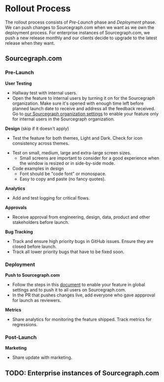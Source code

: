 # Rollout Process

The rollout process consists of *Pre-Launch* phase and *Deployment* phase. We can push changes to Sourcegraph.com when we
want as we own the deployment process. For enterprise instances of Sourcegraph.com, we push a new release monthly and our
clients decide to upgrade to the latest release when they want.

## Sourcegraph.com

### Pre-Launch
**User Testing** 
- Hallway test with internal users.
- Open the feature to internal users by turning it on for the Sourcegraph organization. Make sure it's opened with enough
time left before planned launch date to receive and address all the feedback received.  Go to [our Sourcegraph organization settings](https://sourcegraph.com/organizations/sourcegraph/settings) to enable your feature only for internal users in the Sourcegraph organization.

**Design** 
(skip if it doesn't apply)
- Test the feature for both themes, Light and Dark. Check for icon consistency across themes.
* Test on small, medium, large and extra-large screen sizes.
  * Small screens are important to consider for a good experience when the window is resized or in side-by-side mode.
* Code examples in design
  * Font should be "code font" or monospace.
  * Easy to copy and paste (no fancy quotes).

**Analytics** 
- Add and test logging for critical flows.

**Approvals**
- Receive approval from engineering, design, data, product and other stakeholders before launch. 

**Bug Tracking**
- Track and ensure high priority bugs in GitHub issues. Ensure they are closed before launch.
- Track all lower priority bugs that have to be fixed soon.

### Deployment
**Push to Sourcegraph.com**
- Follow the steps in this [document](https://about.sourcegraph.com/handbook/engineering/distribution/update_sourcegraph_website) to enable your feature in global settings and to push it to all users on Sourcegraph.com.
- In the PR that pushes changes live, add everyone who gave appproval for launch as reviewers.

**Metrics**
- Share analytics for monitoring the feature shipped. Track metrics for regressions. 

### Post-Launch
**Marketing**
- Share update with marketing.

## TODO: Enterprise instances of Sourcegraph.com
